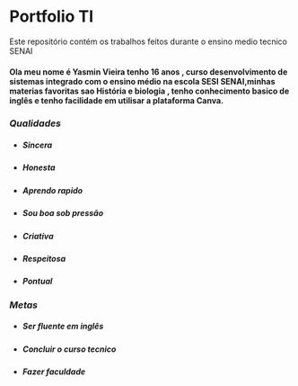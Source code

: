 # Portfolio TI
Este repositório contém os trabalhos feitos durante o ensino medio tecnico SENAI
####  Ola meu nome é Yasmin Vieira tenho 16 anos , curso desenvolvimento de sistemas integrado com o ensino médio na escola SESI SENAI,minhas materias favoritas sao História e biologia , tenho conhecimento basico de inglês e tenho facilidade em utilisar a plataforma Canva.
### *Qualidades*
* ##### Sincera
* ##### Honesta
* ##### Aprendo rapido
* ##### Sou boa sob pressão 
* ##### Criativa
* ##### Respeitosa
* ##### Pontual
### *Metas*
* ##### Ser fluente em inglês
* ##### Concluir o curso tecnico
* ##### Fazer faculdade

